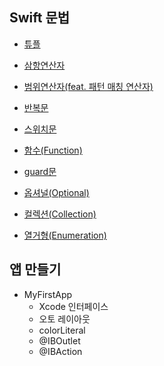 ## Swift 문법

- [튜플](https://halved-sale-84c.notion.site/Tuple-644383a862244b6fbee3961ea83fd3fd)

- [삼항연산자](https://www.notion.so/6650ea53fb9649f689ed9032ab665db8)

- [범위연산자(feat. 패턴 매칭 연산자)](https://www.notion.so/feat-9910e4b1c2e7469bb9404fdabd010581)

- [반복문](https://www.notion.so/350603a287444db5b635f060c502e5fa)

- [스위치문](https://www.notion.so/41ee1398df2f47e584ee5c0cb35baa62)

- [함수(Function)](https://www.notion.so/Function-3d73c512c86844c9842bbcbcaf3dc1ba)

- [guard문](https://www.notion.so/guard-8aa0db654c1948699804d3a534cf3dae)

- [옵셔널(Optional)](https://www.notion.so/Optional-b888754d5f2f48e69ba4ed0c0369dabf)

- [컬렉션(Collection)](https://www.notion.so/Collection-4e80ff659f314a5888e61c80fab80bdd)

- [열거형(Enumeration)](https://www.notion.so/Enumeration-db82441d3f3447e2a5f176116a4f8e7d)
  <br/>

## 앱 만들기

- MyFirstApp
  - Xcode 인터페이스
  - 오토 레이아웃
  - colorLiteral
  - @IBOutlet
  - @IBAction

